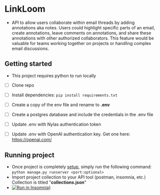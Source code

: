# LinkLoom
- API to allow users collaborate within email threads by adding annotations aka notes. Users could highlight specific parts of an email, create annotations, leave comments on annotations, and share these annotations with other authorized collaborators. This feature would be valuable for teams working together on projects or handling complex email discussions.


## Getting started
- This project requires python to run locally
- [ ] Clone repo
- [ ] Install dependencies: `pip install requirements.txt`
- [ ] Create a copy of the env file and rename to <b>.env</b>
- [ ] Create a postgres database and include the credentials in the .env file
- [ ] Update .env with Nylas authentication token
- [ ] Update .env with OpenAI authentication key. Get one here: https://openai.com/


## Running project 
-  Once project is completely [setup](#getting-started), simply  run the following command: `python manage.py runserver <port:optional>`
- Import project collection to your API tool (postman, insomnia, etc.) Collection is titled "<b>collections.json</b>"
- [![Run in Insomnia}](https://insomnia.rest/images/run.svg)](https://insomnia.rest/run/?label=LinkLoom%20API&uri=https%3A%2F%2Fgithub.com%2FOnwuagba%2Fnylas-AI-hackathon%2Fblob%2Fdevelop%2Fcollection.json)




